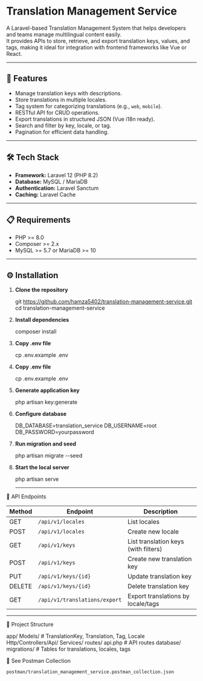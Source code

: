 # Translation Management Service

A Laravel-based Translation Management System that helps developers and teams manage multilingual content easily.  
It provides APIs to store, retrieve, and export translation keys, values, and tags, making it ideal for integration with frontend frameworks like Vue or React.

---

## 🚀 Features
- Manage translation keys with descriptions.
- Store translations in multiple locales.
- Tag system for categorizing translations (e.g., `web`, `mobile`).
- RESTful API for CRUD operations.
- Export translations in structured JSON (Vue i18n ready).
- Search and filter by key, locale, or tag.
- Pagination for efficient data handling.

---

## 🛠 Tech Stack
- **Framework:** Laravel 12  (PHP 8.2)
- **Database:** MySQL / MariaDB
- **Authentication:** Laravel Sanctum
- **Caching:** Laravel Cache 

---

## 📋 Requirements
- PHP >= 8.0
- Composer >= 2.x
- MySQL >= 5.7 or MariaDB >= 10

---

## ⚙️ Installation

1. **Clone the repository**

   git https://github.com/hamza5402/translation-management-service.git
   cd translation-management-service

2. **Install dependencies**

   composer install

3. **Copy .env file**

   cp .env.example .env

4. **Copy .env file**

   cp .env.example .env

5. **Generate application key**

   php artisan key:generate

6. **Configure database**

   DB_DATABASE=translation_service
   DB_USERNAME=root
   DB_PASSWORD=yourpassword

7. **Run migration and seed**

   php artisan migrate --seed

8. **Start the local server**

   php artisan serve


   ---


📡 API Endpoints

| Method | Endpoint                      | Description                          |
| ------ | ----------------------------- | ------------------------------------ |
| GET    | `/api/v1/locales`             | List locales                         |
| POST   | `/api/v1/locales`             | Create new locale                    |
| GET    | `/api/v1/keys`                | List translation keys (with filters) |
| POST   | `/api/v1/keys`                | Create new translation key           |
| PUT    | `/api/v1/keys/{id}`           | Update translation key               |
| DELETE | `/api/v1/keys/{id}`           | Delete translation key               |
| GET    | `/api/v1/translations/export` | Export translations by locale/tags   |


   ---

📂 Project Structure

app/
  Models/        # TranslationKey, Translation, Tag, Locale
  Http/Controllers/Api/
  Services/
routes/
  api.php        # API routes
database/
  migrations/    # Tables for translations, locales, tags



🔹 See Postman Collection

	postman/translation_management_service.postman_collection.json
